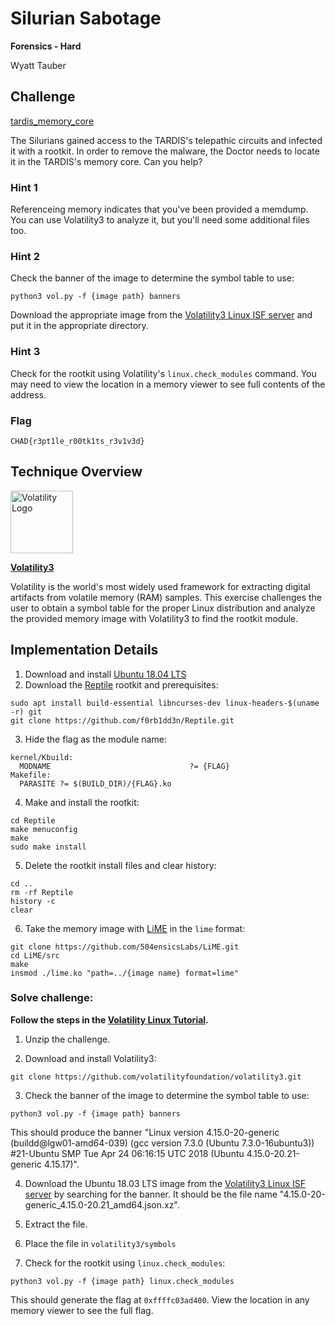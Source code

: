 # Silurian Sabotage
**Forensics - Hard**

Wyatt Tauber

## Challenge

[tardis_memory_core](https://1drv.ms/u/s!Al4cPlqRHIVDqstjCmGzPe9Bxwd8BQ?e=abF6Xz)

The Silurians gained access to the TARDIS's telepathic circuits and infected it with a rootkit. In order to remove the malware, the Doctor needs to locate it in the TARDIS's memory core. Can you help?

### Hint 1
Referenceing memory indicates that you've been provided a memdump. You can use Volatility3 to analyze it, but you'll need some additional files too.

### Hint 2
Check the banner of the image to determine the symbol table to use:

```
python3 vol.py -f {image path} banners
```

Download the appropriate image from the [Volatility3 Linux ISF server](https://isf-server.techanarchy.net/) and put it in the appropriate directory.

### Hint 3
Check for the rootkit using Volatility's ```linux.check_modules``` command. You may need to view the location in a memory viewer to see full contents of the address.

### Flag
```CHAD{r3pt1le_r00tk1ts_r3v1v3d}```

## Technique Overview
<img src="https://i.pinimg.com/originals/dc/cd/91/dccd91a198d69545c00c4204635e8eee.png" alt="Volatility Logo" width="100"/>

**[Volatility3](https://www.volatilityfoundation.org/)**

Volatility is the world's most widely used framework for extracting digital artifacts from volatile memory (RAM) samples. This exercise challenges the user to obtain a symbol table for the proper Linux distribution and analyze the provided memory image with Volatility3 to find the rootkit module.

## Implementation Details

1. Download and install [Ubuntu 18.04 LTS](https://releases.ubuntu.com/18.04/)
2. Download the [Reptile](https://github.com/f0rb1dd3n/Reptile) rootkit and prerequisites:
```
sudo apt install build-essential libncurses-dev linux-headers-$(uname -r) git
git clone https://github.com/f0rb1dd3n/Reptile.git
```
3. Hide the flag as the module name:
```
kernel/Kbuild:
  MODNAME		                        ?= {FLAG}
Makefile:
  PARASITE ?= $(BUILD_DIR)/{FLAG}.ko
```
4. Make and install the rootkit:
```
cd Reptile
make menuconfig
make
sudo make install
```
5. Delete the rootkit install files and clear history:
```
cd ..
rm -rf Reptile
history -c
clear
```
6. Take the memory image with [LiME](https://github.com/504ensicsLabs/LiME) in the ```lime``` format:
```
git clone https://github.com/504ensicsLabs/LiME.git
cd LiME/src
make
insmod ./lime.ko "path=../{image name} format=lime"
```

### Solve challenge:
**Follow the steps in the [Volatility Linux Tutorial](https://volatility3.readthedocs.io/en/latest/getting-started-linux-tutorial.html).**

1. Unzip the challenge.

2. Download and install Volatility3:
```
git clone https://github.com/volatilityfoundation/volatility3.git
```
3. Check the banner of the image to determine the symbol table to use:
```
python3 vol.py -f {image path} banners
```
This should produce the banner "Linux version 4.15.0-20-generic (buildd@lgw01-amd64-039) (gcc version 7.3.0 (Ubuntu 7.3.0-16ubuntu3)) #21-Ubuntu SMP Tue Apr 24 06:16:15 UTC 2018 (Ubuntu 4.15.0-20.21-generic 4.15.17)".

4. Download the Ubuntu 18.03 LTS image from the [Volatility3 Linux ISF server](https://isf-server.techanarchy.net/) by searching for the banner. It should be the file name "4.15.0-20-generic_4.15.0-20.21_amd64.json.xz".

5. Extract the file.

6. Place the file in ```volatility3/symbols```

7. Check for the rootkit using ```linux.check_modules```:
```
python3 vol.py -f {image path} linux.check_modules
```
This should generate the flag at ```0xffffc03ad400```. View the location in any memory viewer to see the full flag.

